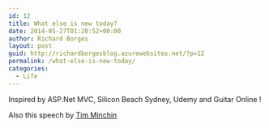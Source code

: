 ```yaml
---
id: 12
title: What else is new today?
date: 2014-05-27T01:20:52+00:00
author: Richard Borges
layout: post
guid: http://richardborgesblog.azurewebsites.net/?p=12
permalink: /what-else-is-new-today/
categories:
  - Life
---
```

Inspired by ASP.Net MVC, Silicon Beach Sydney, Udemy and Guitar Online !
  
Also this speech by <a title="Tim Minchin UWA Address (2013) - YouTube" href="http://www.youtube.com/watch?v=yoEezZD71sc&feature=kp" target="_blank">Tim Minchin</a>